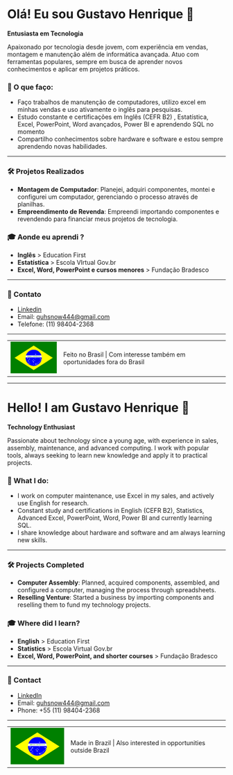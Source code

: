 # Olá! Eu sou Gustavo Henrique 👋

**Entusiasta em Tecnologia**

Apaixonado por tecnologia desde jovem, com experiência em vendas, montagem e manutenção além de informática avançada. Atuo com ferramentas populares, sempre em busca de aprender novos conhecimentos e aplicar em projetos práticos.

### 🚀 O que faço:
- Faço trabalhos de manutenção de computadores, utilizo excel em minhas vendas e uso ativamente o inglês para pesquisas.
- Estudo constante e certificações em Inglês (CEFR B2) , Estatística, Excel, PowerPoint, Word avançados, Power BI e aprendendo SQL no momento
- Compartilho conhecimentos sobre hardware e software e estou sempre aprendendo novas habilidades.

---

### 🛠️ Projetos Realizados
- **Montagem de Computador**: Planejei, adquiri componentes, montei e configurei um computador, gerenciando o processo através de planilhas.
- **Empreendimento de Revenda**: Empreendi importando componentes e revendendo para financiar meus projetos de tecnologia.

### 🎓  Aonde eu aprendi ?
- **Inglês** > Education First
- **Estatística** > Escola VIrtual Gov.br
- **Excel, Word, PowerPoint e cursos menores** > Fundação Bradesco 

---

### 🔗 Contato
- [Linkedin](https://www.linkedin.com/in/gustavo-henrique-ba6303327/)
- Email: guhsnow444@gmail.com
- Telefone: (11) 98404-2368
---


<table>
  <tr>
    <td style="text-align: right;">
      <img src="https://raw.githubusercontent.com/pedrorivald/bandeira-brasil/master/estrelas.PNG" alt="Bandeira do Brasil" width="150"/>
    </td>
    <td style="vertical-align: middle;">
      Feito no Brasil | Com interesse também em oportunidades fora do Brasil
    </td>
  </tr>
</table>

---

# Hello! I am Gustavo Henrique 👋

**Technology Enthusiast**

Passionate about technology since a young age, with experience in sales, assembly, maintenance, and advanced computing. I work with popular tools, always seeking to learn new knowledge and apply it to practical projects.

### 🚀 What I do:
- I work on computer maintenance, use Excel in my sales, and actively use English for research.
- Constant study and certifications in English (CEFR B2), Statistics, Advanced Excel, PowerPoint, Word, Power BI and currently learning SQL.
- I share knowledge about hardware and software and am always learning new skills.

---

### 🛠️ Projects Completed
- **Computer Assembly**: Planned, acquired components, assembled, and configured a computer, managing the process through spreadsheets.
- **Reselling Venture**: Started a business by importing components and reselling them to fund my technology projects.

### 🎓 Where did I learn?
- **English** > Education First
- **Statistics** > Escola Virtual Gov.br
- **Excel, Word, PowerPoint, and shorter courses** > Fundação Bradesco

---

### 🔗 Contact
- [LinkedIn](https://www.linkedin.com/in/gustavo-henrique-ba6303327/)
- Email: guhsnow444@gmail.com
- Phone: +55 (11) 98404-2368
---

<table>
  <tr>
    <td style="text-align: right;">
      <img src="https://raw.githubusercontent.com/pedrorivald/bandeira-brasil/master/estrelas.PNG" alt="Brazilian Flag" width="150"/>
    </td>
    <td style="vertical-align: middle;">
      Made in Brazil | Also interested in opportunities outside Brazil
    </td>
  </tr>
</table>

